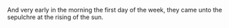 And very early in the morning the first day of the week, they came unto the sepulchre at the rising of the sun.

